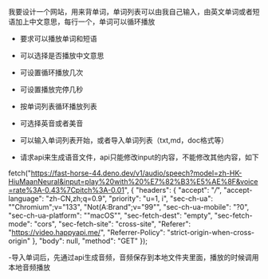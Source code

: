 我要设计一个网站，用来背单词，单词列表可以由我自己输入，由英文单词或者短语加上中文意思，每行一个，单词可以循环播放

- 要求可以播放单词和短语

- 可以选择是否播放中文意思

- 可设置循环播放几次

- 可设置播放完停几秒

- 按单词列表循环播放列表

- 可选择英音或者美音

- 可以输入单词列表开始，或者导入单词列表（txt,md，doc格式等）
  
- 请求api来生成语音文件，api只能修改input的内容，不能修改其他内容，如下

fetch("https://fast-horse-44.deno.dev/v1/audio/speech?model=zh-HK-HiuMaanNeural&input=play%20with%20%E7%82%B3%E5%AE%8F&voice=rate%3A-0.43%7Cpitch%3A-0.01", {
  "headers": {
    "accept": "*/*",
    "accept-language": "zh-CN,zh;q=0.9",
    "priority": "u=1, i",
    "sec-ch-ua": "\"Chromium\";v=\"133\", \"Not(A:Brand\";v=\"99\"",
    "sec-ch-ua-mobile": "?0",
    "sec-ch-ua-platform": "\"macOS\"",
    "sec-fetch-dest": "empty",
    "sec-fetch-mode": "cors",
    "sec-fetch-site": "cross-site",
    "Referer": "https://video.happyapi.me/",
    "Referrer-Policy": "strict-origin-when-cross-origin"
  },
  "body": null,
  "method": "GET"
});

-导入单词后，先通过api生成音频，音频保存到本地文件夹里面，播放的时候调用本地音频播放
